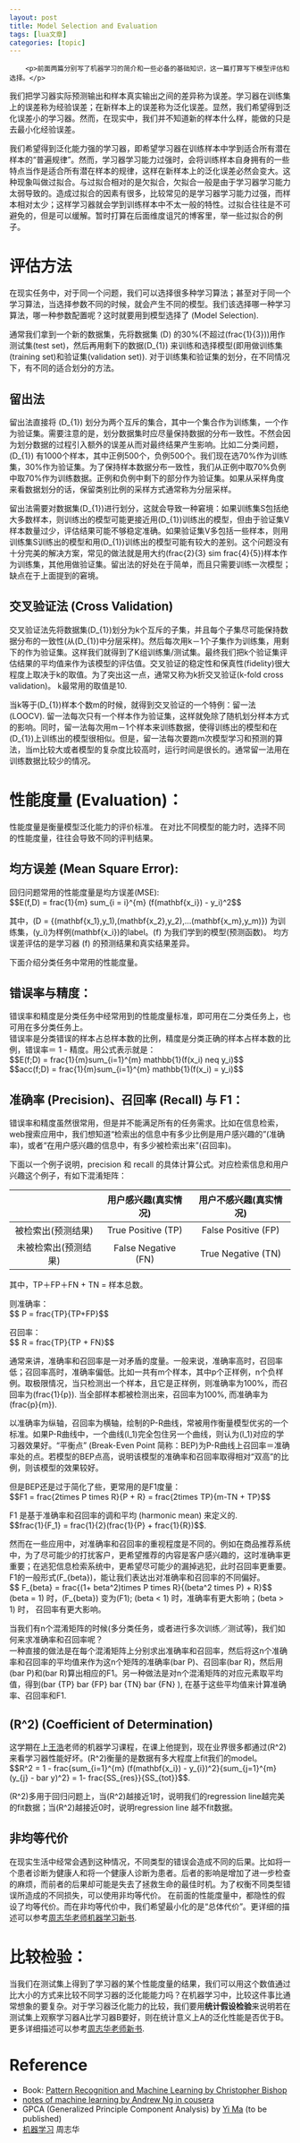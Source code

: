 ```yaml
---
layout: post
title: Model Selection and Evaluation 
tags: [lua文章]
categories: [topic]
---
```



      
      

      
        <p>前面两篇分别写了机器学习的简介和一些必备的基础知识，这一篇打算写下模型评估和选择。</p>
<p>我们把学习器实际预测输出和样本真实输出之间的差异称为误差。学习器在训练集上的误差称为经验误差；在新样本上的误差称为泛化误差。显然，我们希望得到泛化误差小的学习器。然而，在现实中，我们并不知道新的样本什么样，能做的只是去最小化经验误差。</p>
<p>我们希望得到泛化能力强的学习器，即希望学习器在训练样本中学到适合所有潜在样本的“普遍规律”。然而，学习器学习能力过强时，会将训练样本自身拥有的一些特点当作是适合所有潜在样本的规律，这样在新样本上的泛化误差必然会变大。这种现象叫做过拟合。与过拟合相对的是欠拟合，欠拟合一般是由于学习器学习能力太弱导致的。造成过拟合的因素有很多，比较常见的是学习器学习能力过强，而样本相对太少；这样学习器就会学到训练样本中不太一般的特性。过拟合往往是不可避免的，但是可以缓解。暂时打算在后面维度诅咒的博客里，举一些过拟合的例子。</p>
<h1 id="评估方法">
<a href="http://frankchu.tech/#%E8%AF%84%E4%BC%B0%E6%96%B9%E6%B3%95" class="headerlink" title="评估方法"></a>评估方法</h1>
<p>在现实任务中，对于同一个问题，我们可以选择很多种学习算法；甚至对于同一个学习算法，当选择参数不同的时候，就会产生不同的模型。我们该选择哪一种学习算法，哪一种参数配置呢？这时就要用到模型选择了 (Model Selection).</p>
<p>通常我们拿到一个新的数据集，先将数据集 (D) 的30%(不超过(frac{1}{3}))用作测试集(test set)，然后再用剩下的数据(D_{1}) 来训练和选择模型(即用做训练集(training set)和验证集(validation set)). 对于训练集和验证集的划分，在不同情况下，有不同的适合划分的方法。</p>
<h2 id="留出法">
<a href="http://frankchu.tech/#%E7%95%99%E5%87%BA%E6%B3%95" class="headerlink" title="留出法"></a>留出法</h2>
<p>留出法直接将 (D_{1}) 划分为两个互斥的集合，其中一个集合作为训练集，一个作为验证集。需要注意的是，划分数据集时应尽量保持数据的分布一致性。不然会因为划分数据的过程引入额外的误差从而对最终结果产生影响。比如二分类问题，(D_{1}) 有1000个样本，其中正例500个，负例500个。我们现在选70%作为训练集，30%作为验证集。为了保持样本数据分布一致性，我们从正例中取70%负例中取70%作为训练数据。正例和负例中剩下的部分作为验证集。如果从采样角度来看数据划分的话，保留类别比例的采样方式通常称为分层采样。</p>
<p>留出法需要对数据集(D_{1})进行划分，这就会导致一种窘境：如果训练集S包括绝大多数样本，则训练出的模型可能更接近用(D_{1})训练出的模型，但由于验证集V样本数量过少，评估结果可能不够稳定准确。如果验证集V多包括一些样本，则用训练集S训练出的模型和用(D_{1})训练出的模型可能有较大的差别。这个问题没有十分完美的解决方案，常见的做法就是用大约(frac{2}{3} sim frac{4}{5})样本作为训练集，其他用做验证集。留出法的好处在于简单，而且只需要训练一次模型；缺点在于上面提到的窘境。</p>
<h2 id="交叉验证法-Cross-Validation">
<a href="http://frankchu.tech/#%E4%BA%A4%E5%8F%89%E9%AA%8C%E8%AF%81%E6%B3%95-Cross-Validation" class="headerlink" title="交叉验证法 (Cross Validation)"></a>交叉验证法 (Cross Validation)</h2>
<p>交叉验证法先将数据集(D_{1})划分为k个互斥的子集，并且每个子集尽可能保持数据分布的一致性(从(D_{1})中分层采样)。然后每次用k－1个子集作为训练集，用剩下的作为验证集。这样我们就得到了K组训练集/测试集。最终我们把k个验证集评估结果的平均值来作为该模型的评估值。交叉验证的稳定性和保真性(fidelity)很大程度上取决于k的取值。为了突出这一点，通常又称为k折交叉验证(k-fold cross validation)。 k最常用的取值是10.</p>
<p>当k等于(D_{1})样本个数m的时候，就得到交叉验证的一个特例：留一法 (LOOCV). 留一法每次只有一个样本作为验证集，这样就免除了随机划分样本方式的影响。同时，留一法每次用m－1个样本来训练数据，使得训练出的模型和在(D_{1})上训练出的模型很相似。但是，留一法每次要跑m次模型学习和预测的算法，当m比较大或者模型的复杂度比较高时，运行时间是很长的。通常留一法用在训练数据比较少的情况。</p>
<h1 id="性能度量-Evaluation-：">
<a href="http://frankchu.tech/#%E6%80%A7%E8%83%BD%E5%BA%A6%E9%87%8F-Evaluation-%EF%BC%9A" class="headerlink" title="性能度量 (Evaluation)："></a>性能度量 (Evaluation)：</h1>
<p>性能度量是衡量模型泛化能力的评价标准。 在对比不同模型的能力时，选择不同的性能度量，往往会导致不同的评判结果。</p>
<h2 id="均方误差-Mean-Square-Error">
<a href="http://frankchu.tech/#%E5%9D%87%E6%96%B9%E8%AF%AF%E5%B7%AE-Mean-Square-Error" class="headerlink" title="均方误差 (Mean Square Error):"></a>均方误差 (Mean Square Error):</h2>
<p>回归问题常用的性能度量是均方误差(MSE):<br>$$E(f,D) = frac{1}{m} sum_{i = i}^{m} (f(mathbf{x_i}) - y_i)^2$$</p>
<p>其中，(D = {(mathbf{x_1},y_1),(mathbf{x_2},y_2),…(mathbf{x_m},y_m)}) 为训练集，(y_i)为样例(mathbf{x_i})的label。(f) 为我们学到的模型(预测函数)。 均方误差评估的是学习器 (f) 的预测结果和真实结果差异。</p>
<p>下面介绍分类任务中常用的性能度量。</p>
<h2 id="错误率与精度：">
<a href="http://frankchu.tech/#%E9%94%99%E8%AF%AF%E7%8E%87%E4%B8%8E%E7%B2%BE%E5%BA%A6%EF%BC%9A" class="headerlink" title="错误率与精度："></a>错误率与精度：</h2>
<p>错误率和精度是分类任务中经常用到的性能度量标准，即可用在二分类任务上，也可用在多分类任务上。<br>错误率是分类错误的样本占总样本数的比例，精度是分类正确的样本占样本数的比例，错误率＝ 1 - 精度。用公式表示就是：<br>$$E(f;D) = frac{1}{m}sum_{i=1}^{m} mathbb{1}(f(x_i) neq y_i)$$<br>$$acc(f;D) = frac{1}{m}sum_{i=1}^{m} mathbb{1}(f(x_i) = y_i)$$</p>
<h2 id="准确率-Precision-、召回率-Recall-与-F1：">
<a href="http://frankchu.tech/#%E5%87%86%E7%A1%AE%E7%8E%87-Precision-%E3%80%81%E5%8F%AC%E5%9B%9E%E7%8E%87-Recall-%E4%B8%8E-F1%EF%BC%9A" class="headerlink" title="准确率 (Precision)、召回率 (Recall) 与 F1："></a>准确率 (Precision)、召回率 (Recall) 与 F1：</h2>
<p>错误率和精度虽然很常用，但是并不能满足所有的任务需求。比如在信息检索，web搜索应用中，我们想知道“检索出的信息中有多少比例是用户感兴趣的”(准确率)，或者“在用户感兴趣的信息中，有多少被检索出来”(召回率)。</p>
<p>下面以一个例子说明，precision 和 recall 的具体计算公式。对应检索信息和用户兴趣这个例子，有如下混淆矩阵：</p>
<table>
<thead>
<tr>
<th style="text-align:center"></th>
<th style="text-align:center">用户感兴趣(真实情况)</th>
<th style="text-align:center">用户不感兴趣(真实情况)</th>
</tr>
</thead>
<tbody>
<tr>
<td style="text-align:center">被检索出(预测结果)</td>
<td style="text-align:center">True Positive (TP)</td>
<td style="text-align:center">False Positive (FP)</td>
</tr>
<tr>
<td style="text-align:center">未被检索出(预测结果)</td>
<td style="text-align:center">False Negative (FN)</td>
<td style="text-align:center">True Negative (TN)</td>
</tr>
</tbody>
</table>
<p>其中，TP＋FP＋FN + TN = 样本总数。</p>
<p>则准确率：<br>$$ P = frac{TP}{TP+FP}$$</p>
<p>召回率：<br>$$ R = frac{TP}{TP + FN}$$</p>
<p>通常来讲，准确率和召回率是一对矛盾的度量。一般来说，准确率高时，召回率低；召回率高时，准确率偏低。比如一共有m个样本，其中p个正样例，n个负样例。取极限情况，当只检测出一个样本，且它是正样例，则准确率为100%，而召回率为(frac{1}{p}). 当全部样本都被检测出来，召回率为100%, 而准确率为(frac{p}{m}).</p>
<p>以准确率为纵轴，召回率为横轴，绘制的P-R曲线，常被用作衡量模型优劣的一个标准。如果P-R曲线中，一个曲线(l_1)完全包住另一个曲线，则认为(l_1)对应的学习器效果好。“平衡点” (Break-Even Point 简称：BEP)为P-R曲线上召回率＝准确率处的点。若模型的BEP点高，说明该模型的准确率和召回率取得相对“双高”的比例，则该模型的效果较好。</p>
<p>但是BEP还是过于简化了些，更常用的是F1度量：<br>$$F1 = frac{2times P times R}{P + R} = frac{2times TP}{m-TN + TP}$$</p>
<p>F1 是基于准确率和召回率的调和平均 (harmonic mean) 来定义的.<br>$$frac{1}{F_1} = frac{1}{2}(frac{1}{P} + frac{1}{R})$$.</p>
<p>然而在一些应用中，对准确率和召回率的重视程度是不同的。例如在商品推荐系统中，为了尽可能少的打扰客户，更希望推荐的内容是客户感兴趣的，这时准确率更重要；在逃犯信息检索系统中，更希望尽可能少的漏掉逃犯，此时召回率更重要。F1的一般形式(F_{beta})，能让我们表达出对准确率和召回率的不同偏好。<br>$$ F_{beta} = frac{(1+ beta^2)times P times R}{(beta^2 times P) + R}$$<br>(beta = 1) 时，(F_{beta}) 变为(F1); (beta &lt; 1) 时，准确率有更大影响；(beta &gt; 1) 时， 召回率有更大影响。</p>
<p>当我们有n个混淆矩阵的时候(多分类任务，或者进行多次训练／测试等)，我们如何来求准确率和召回率呢？<br>一种直接的做法是在每个混淆矩阵上分别求出准确率和召回率，然后将这n个准确率和召回率的平均值来作为这n个矩阵的准确率(bar P)、召回率(bar R)，然后用(bar P)和(bar R)算出相应的F1。另一种做法是对n个混淆矩阵的对应元素取平均值，得到(bar {TP}  bar {FP}  bar {TN}  bar {FN} ), 在基于这些平均值来计算准确率、召回率和F1.</p>
<h2 id="R-2-Coefficient-of-Determination">
<a href="http://frankchu.tech/#R-2-Coefficient-of-Determination" class="headerlink" title="(R^2) (Coefficient of Determination)"></a>(R^2) (Coefficient of Determination)</h2>
<p>这学期在上<a href="http://sist.shanghaitech.edu.cn/StaffDetail.asp?id=334" target="_blank" rel="external noopener noreferrer">王浩</a>老师的机器学习课程，在课上他提到，现在业界很多都通过(R^2)来看学习器性能好坏。(R^2)衡量的是数据有多大程度上fit我们的model。<br>$$R^2 =  1 - frac{sum_{i=1}^{m} (f(mathbf{x_i}) - y_{i})^2}{sum_{j=1}^{m} (y_{j} - bar y)^2} = 1- frac{SS_{res}}{SS_{tot}}$$.</p>
<p>(R^2)多用于回归问题上，当(R^2)越接近1时，说明我们的regression line越完美的fit数据；当(R^2)越接近0时，说明regression line 越不fit数据。</p>
<h2 id="非均等代价">
<a href="http://frankchu.tech/#%E9%9D%9E%E5%9D%87%E7%AD%89%E4%BB%A3%E4%BB%B7" class="headerlink" title="非均等代价"></a>非均等代价</h2>
<p>在现实生活中经常会遇到这种情况，不同类型的错误会造成不同的后果。比如将一个患者诊断为健康人和将一个健康人诊断为患者。后者的影响是增加了进一步检查的麻烦，而前者的后果却可能是失去了拯救生命的最佳时机。为了权衡不同类型错误所造成的不同损失，可以使用非均等代价。 在前面的性能度量中，都隐性的假设了均等代价。而在非均等代价中，我们希望最小化的是“总体代价”。更详细的描述可以参考<a href="http://cs.nju.edu.cn/zhouzh/zhouzh.files/publication/MLbook2016.htm" target="_blank" rel="external noopener noreferrer">周志华老师机器学习新书</a>.</p>
<h1 id="比较检验：">
<a href="http://frankchu.tech/#%E6%AF%94%E8%BE%83%E6%A3%80%E9%AA%8C%EF%BC%9A" class="headerlink" title="比较检验："></a>比较检验：</h1>
<p>当我们在测试集上得到了学习器的某个性能度量的结果，我们可以用这个数值通过比大小的方式来比较不同学习器的泛化能能力吗？在机器学习中，比较这件事比通常想象的要复杂。对于学习器泛化能力的比较，我们要用<strong>统计假设检验</strong>来说明若在测试集上观察学习器A比学习器B要好，则在统计意义上A的泛化性能是否优于B。更多详细描述可以参考<a href="http://frankchu.tech/url1">周志华老师新书</a>.</p>
<h1 id="Reference">
<a href="http://frankchu.tech/#Reference" class="headerlink" title="Reference"></a>Reference</h1>
<ul>
<li>Book: <a href="http://frankchu.tech/prml">Pattern Recognition and Machine Learning by Christopher Bishop</a>
</li>
<li><a href="http://www.holehouse.org/mlclass" target="_blank" rel="external noopener noreferrer">notes of machine learning by Andrew Ng in cousera</a></li>
<li>GPCA (Generalized Principle Component Analysis) by <a href="http://yima.csl.illinois.edu/" target="_blank" rel="external noopener noreferrer">Yi Ma</a> (to be published)</li>
<li>
<a href="http://cs.nju.edu.cn/zhouzh/zhouzh.files/publication/MLbook2016.htm" target="_blank" rel="external noopener noreferrer">机器学习</a> 周志华</li>
</ul>